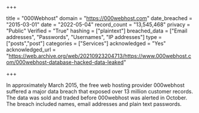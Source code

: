 +++

title = "000Webhost"
domain = "https://000webhost.com"
date_breached = "2015-03-01"
date = "2022-05-04"
record_count = "13,545,468"
privacy = "Public"
Verified = "True"
hashing = ["plaintext"]
breached_data = ["Email addresses", "Passwords", "Usernames", "IP addresses"]
type = ["posts","post"]
categories = ["Services"]
acknowledged = "Yes"
acknowledged_url = "https://web.archive.org/web/20210923204713/https://www.000webhost.com/000webhost-database-hacked-data-leaked"

+++


In approximately March 2015, the free web hosting provider 000webhost suffered a major data breach that exposed over 13 million customer records. The data was sold and traded before 000webhost was alerted in October. The breach included names, email addresses and plain text passwords.

